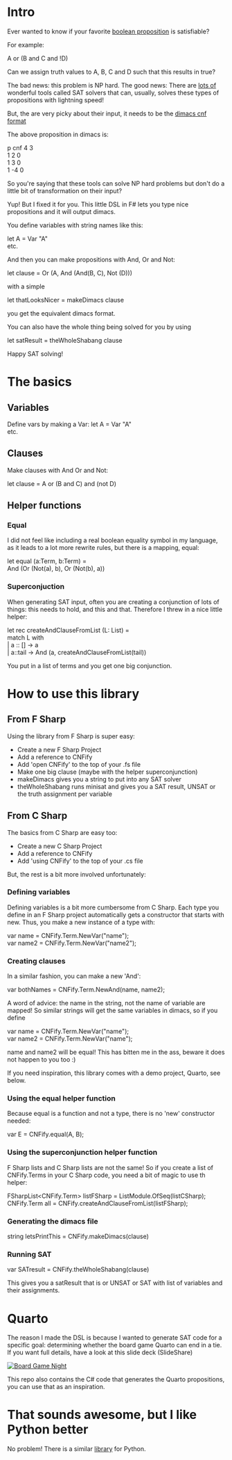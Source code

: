 # Intro

Ever wanted to know if your favorite [boolean proposition](https://en.wikipedia.org/wiki/Predicate_(mathematical_logic)) is satisfiable?

For example: 

A or (B and C and !D)

Can we assign truth values to A, B, C and D such that this results in true?

The bad news: this problem is NP hard. The good news: There are [lots of](http://www.satlive.org/solvers/) wonderful tools called SAT solvers that can, usually, solves these types of 
propositions with lightning speed! 

But, the are very picky about their input, it needs to be the [dimacs cnf format](http://www.satcompetition.org/2004/format-benchmarks2004.html)

The above proposition in dimacs is:

p cnf 4 3   
1 2 0   
1 3 0   
1 -4 0  

So you're saying that these tools can solve NP hard problems but don't do a little bit of transformation on their input? 

Yup! But I fixed it for you. This little DSL in F# lets you type nice propositions and it will output dimacs.

You define variables with string names like this:

let A = Var "A"  
etc.

And then you can make propositions with And, Or and Not:  

let clause = Or (A, And (And(B, C), Not (D)))

with a simple  

let thatLooksNicer = makeDimacs clause  

you get the equivalent dimacs format.  

You can also have the whole thing being solved for you by using 

let satResult = theWholeShabang clause 

Happy SAT solving!

# The basics

## Variables
 
Define vars by making a Var:
let A = Var "A"  
etc.

## Clauses 
Make clauses with And Or and Not:

let clause = A or (B and C) and (not D)  

## Helper functions

### Equal

I did not feel like including a real boolean equality symbol in my language, as it leads to a lot more rewrite rules, but there is a mapping, equal: 

let equal (a:Term, b:Term) =   
    And (Or (Not(a), b), Or (Not(b), a))  

### Superconjuction

When generating SAT input, often you are creating a conjunction of lots of things: this needs to hold, and this and that. Therefore I threw in a nice little helper:

let rec createAndClauseFromList (L: List<Term>) =   
    match L with  
    | a :: [] -> a  
    | a::tail -> And (a, createAndClauseFromList(tail))  

You put in a list of terms and you get one big conjunction.

# How to use this library

## From F Sharp

Using the library from F Sharp is super easy:

 * Create a new F Sharp Project
 * Add a reference to CNFify
 * Add 'open CNFify' to the top of your .fs file
 * Make one big clause (maybe with the helper superconjunction) 
 * makeDimacs gives you a string to put into any SAT solver
 * theWholeShabang runs minisat and gives you a SAT result, UNSAT or the truth assignment per variable
 
## From C Sharp

The basics from C Sharp are easy too:
 * Create a new C Sharp Project
 * Add a reference to CNFify
 * Add 'using CNFify' to the top of your .cs file

But, the rest is a bit more involved unfortunately:

### Defining variables

Defining variables  is a bit more cumbersome from C Sharp. Each type you define in an F Sharp project automatically gets a constructor that starts with new. Thus, you make a new instance of a type with:

var name = CNFify.Term.NewVar("name");  
var name2 = CNFify.Term.NewVar("name2");  

### Creating clauses 

In a similar fashion, you can make a new 'And':

var bothNames = CNFify.Term.NewAnd(name, name2);  

A word of advice: the name in the string, not the name of variable are mapped! So similar strings will get the same variables in dimacs, so if you define

var name = CNFify.Term.NewVar("name");  
var name2 = CNFify.Term.NewVar("name");  

name and name2 will be equal! This has bitten me in the ass, beware it does not happen to you too :)

If you need inspiration, this library comes with a demo project, Quarto, see below.

### Using the equal helper function

Because equal is a function and not a type, there is no 'new' constructor needed:

var E = CNFify.equal(A, B);

### Using the superconjunction helper function

F Sharp lists and C Sharp lists are not the same! So if you create a list of CNFify.Terms in your C Sharp code, you need a bit of magic to use th helper:

FSharpList<CNFify.Term> listFSharp = ListModule.OfSeq(listCSharp);  
CNFify.Term all = CNFify.createAndClauseFromList(listFSharp);  

### Generating the dimacs file

string letsPrintThis = CNFify.makeDimacs(clause)

### Running SAT

var SATresult = CNFify.theWholeShabang(clause)

This gives you a satResult that is or UNSAT or SAT with list of variables and their assignments.

# Quarto

The reason I made the DSL is because I wanted to generate SAT code for a specific goal: determining whether the board game Quarto can end in a tie. If you want full details, have a look at this slide deck (SlideShare)

[![Board Game Night](http://image.slidesharecdn.com/felienne-online-150630181342-lva1-app6891/95/a-board-game-night-with-geeks-attacking-quarto-ties-with-sat-solvers-1-638.jpg?cb=1435688136)](http://slideshare.net/Felienne/a-board-game-night-with-geeks-attacking-quarto-ties-with-sat-solvers)

This repo also contains the C# code that generates the Quarto propositions, you can use that as an inspiration.

# That sounds awesome, but I like Python better

No problem! There is a similar [library](https://github.com/netom/satispy) for Python.
